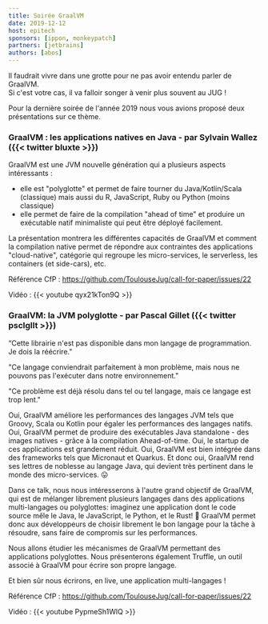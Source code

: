 ```yaml
---
title: Soirée GraalVM
date: 2019-12-12
host: epitech
sponsors: [ippon, monkeypatch]
partners: [jetbrains]
authors: [abos]
---
```


Il faudrait vivre dans une grotte pour ne pas avoir entendu parler de GraalVM.  
Si c'est votre cas, il va falloir songer à venir plus souvent au JUG !

Pour la dernière soirée de l'année 2019 nous vous avions proposé deux présentations sur ce thème.

### GraalVM : les applications natives en Java - par Sylvain Wallez ({{< twitter bluxte >}})

GraalVM est une JVM nouvelle génération qui a plusieurs aspects intéressants :

* elle est "polyglotte" et permet de faire tourner du Java/Kotlin/Scala (classique) mais aussi du R, JavaScript, Ruby ou Python (moins classique)
* elle permet de faire de la compilation "ahead of time" et produire un exécutable natif minimaliste qui peut être déployé facilement.

La présentation montrera les différentes capacités de GraalVM et comment la compilation native permet de répondre aux contraintes des applications "cloud-native", catégorie qui regroupe les micro-services, le serverless, les containers (et side-cars), etc.

Référence CfP : https://github.com/ToulouseJug/call-for-paper/issues/22

Vidéo : {{< youtube qyx21kTon9Q >}}

### GraalVM: la JVM polyglotte - par Pascal Gillet ({{< twitter psclgllt >}})

“Cette librairie n'est pas disponible dans mon langage de programmation. Je dois la réécrire."

"Ce langage conviendrait parfaitement à mon problème, mais nous ne pouvons pas l'exécuter dans notre environnement."

"Ce problème est déjà résolu dans tel ou tel langage, mais ce langage est trop lent."

Oui, GraalVM améliore les performances des langages JVM tels que Groovy, Scala ou Kotlin pour égaler les performances des langages natifs. Oui, GraalVM permet de produire des exécutables Java standalone - des images natives - grâce à la compilation Ahead-of-time. Oui, le startup de ces applications est grandement réduit. Oui, GraalVM est bien intégrée dans des frameworks tels que Micronaut et Quarkus. Et donc oui, GraalVM rend ses lettres de noblesse au langage Java, qui devient très pertinent dans le monde des micro-services. 😛

Dans ce talk, nous nous intéresserons à l'autre grand objectif de GraalVM, qui est de mélanger librement plusieurs langages dans des applications multi-langages ou polyglottes: imaginez une application dont le code source mêle le Java, le JavaScript, le Python, et le Rust! 🤯 GraalVM permet donc aux développeurs de choisir librement le bon langage pour la tâche à résoudre, sans faire de compromis sur les performances.

Nous allons étudier les mécanismes de GraalVM permettant des applications polyglottes. Nous présenterons également Truffle, un outil associé à GraalVM pour écrire son propre langage.

Et bien sûr nous écrirons, en live, une application multi-langages !

Référence CfP : https://github.com/ToulouseJug/call-for-paper/issues/22

Vidéo : {{< youtube PypmeSh1WlQ >}}
